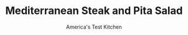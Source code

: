 ---
layout: ../../layouts/MarkdownPostLayout.astro
title: Mediterranean Steak and Pita Salad
author: America's Test Kitchen
pubDate: 2023-03-15
description: "This simple meal is elevated by the heady, deeply flavorful, and slightly unexpected pairing of earthy cumin and fresh, cooling mint."
image_url: https://res.cloudinary.com/hksqkdlah/image/upload/ar_1:1,c_fill,dpr_2.0,f_auto,fl_lossy.progressive.strip_profile,g_faces:auto,q_auto:low,w_344/43339-sfs-mediterraneansteakpitasalad-41
tags: ["Main Courses","Beef","Vegetables"]
calories: 2366
protein: 28
carbohydrates: 27
fats: 
fiber: 6
ingredients: ["1/2 cup, extra-virgin olive oil","1 teaspoon, grated lemon zest plus 3 tablespoons juice","1 , garlic clove, minced",", Salt and pepper","10 ounces, cherry tomatoes, quartered","3 , (8-inch) pita breads, torn into 1½-inch pieces","2 teaspoons, ground cumin","1 (1-pound), skirt steak, trimmed and cut into 4 equal pieces","2 , romaine lettuce hearts (12 ounces), cut into 1-inch pieces","1/2 cup, chopped fresh mint"]
serves: 4
time: ""
instructions: ["Whisk 3 tablespoons oil, lemon zest and juice, garlic, ½ teaspoon salt, and ¼ teaspoon pepper together in large bowl. Add tomatoes and set aside. Adjust oven rack to middle position and heat oven to 400 degrees. Toss pita with ¼ cup oil, ½ teaspoon salt, and ¼teaspoon pepper in bowl. Transfer pita to rimmed baking sheet and bake until browned and crisp, 9 to 13 minutes, stirring halfway through baking. Let cool completely.","Combine cumin, 1 teaspoon salt, and ½ teaspoon pepper in bowl. Pat steaks dry with paper towels and sprinkle with cumin mixture. Heat remaining 1 tablespoon oil in 12-inch nonstick skillet over medium-high heat until just smoking. Cook steaks until well browned and registering 135 degrees (for medium), 2 to 4 minutes per side. Transfer to cutting board, tent with foil, and let rest for 5 minutes.","Add lettuce, mint, and pita to bowl with tomato mixture and toss to combine. Slice steaks thin against grain and serve over salad."]
nutrition: ["818 mg Potassium","281 mg Phosphorus","92 mg Calcium","6 mg Iron","79 mg Magnesium","814 mg Sodium","7 mg Zinc","43 g Fat","7 mg Niacin (B3)","26 g Monounsaturated","4 g Polyunsaturated","21 mg Vitamin C","72 mg Cholesterol","9 g Saturated","6 g Fiber","154 µg Folate (food)","3 g Sugars","112 µg Vitamin K","247 g Water","27 g Carbs","154 µg Folate equivalent (total)","28 g Protein","4 mg Vitamin E","2 µg Vitamin B12","429 µg Vitamin A","591 kcal Energy","2366 calories"]
notes: "We cook the skirt steak to medium so that it’s less chewy than it would be at medium-rare."
---